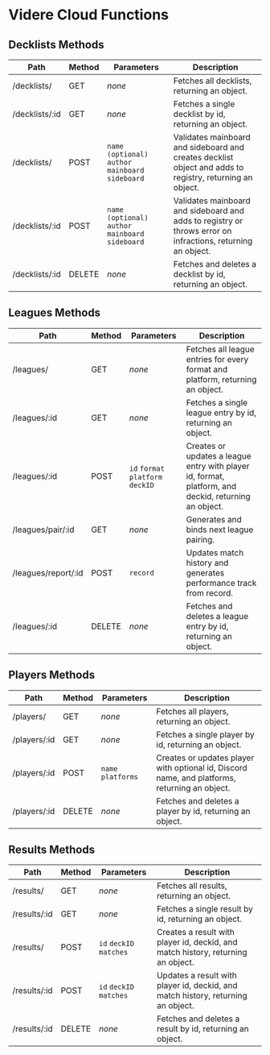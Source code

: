 # Videre Cloud Functions

## Decklists Methods

Path | Method | Parameters | Description
--- | --- | --- | ---
   /decklists/ | GET | *none* | Fetches all decklists, returning an object.
   /decklists/:id | GET | *none* | Fetches a single decklist by id, returning an object.
   /decklists/ | POST | `name (optional)` `author` `mainboard` `sideboard` | Validates mainboard and sideboard and creates decklist object and adds to registry, returning an object.
   /decklists/:id | POST | `name (optional)` `author` `mainboard` `sideboard` | Validates mainboard and sideboard and adds to registry or throws error on infractions, returning an object.
   /decklists/:id | DELETE | *none* | Fetches and deletes a decklist by id, returning an object.

## Leagues Methods

Path | Method | Parameters | Description
--- | --- | --- | ---
   /leagues/ | GET | *none* | Fetches all league entries for every format and platform, returning an object.
   /leagues/:id | GET | *none* | Fetches a single league entry by id, returning an object.
   /leagues/:id | POST | `id` `format` `platform` `deckID` | Creates or updates a league entry with player id, format, platform, and deckid, returning an object.
   /leagues/pair/:id | GET | *none* | Generates and binds next league pairing.
   /leagues/report/:id | POST | `record` | Updates match history and generates performance track from record.
   /leagues/:id | DELETE | *none* | Fetches and deletes a league entry by id, returning an object.

## Players Methods

Path | Method | Parameters | Description
--- | --- | --- | ---
   /players/ | GET | *none* | Fetches all players, returning an object.
   /players/:id | GET | *none* | Fetches a single player by id, returning an object.
   /players/:id | POST | `name` `platforms` | Creates or updates player with optional id, Discord name, and platforms, returning an object.
   /players/:id | DELETE | *none* | Fetches and deletes a player by id, returning an object.

## Results Methods

Path | Method | Parameters | Description
--- | --- | --- | ---
   /results/ | GET | *none* | Fetches all results, returning an object.
   /results/:id | GET | *none* | Fetches a single result by id, returning an object.
   /results/ | POST | `id` `deckID` `matches` | Creates a result with player id, deckid, and match history, returning an object.
   /results/:id | POST | `id` `deckID` `matches` | Updates a result with player id, deckid, and match history, returning an object.
   /results/:id | DELETE | *none* | Fetches and deletes a result by id, returning an object.

